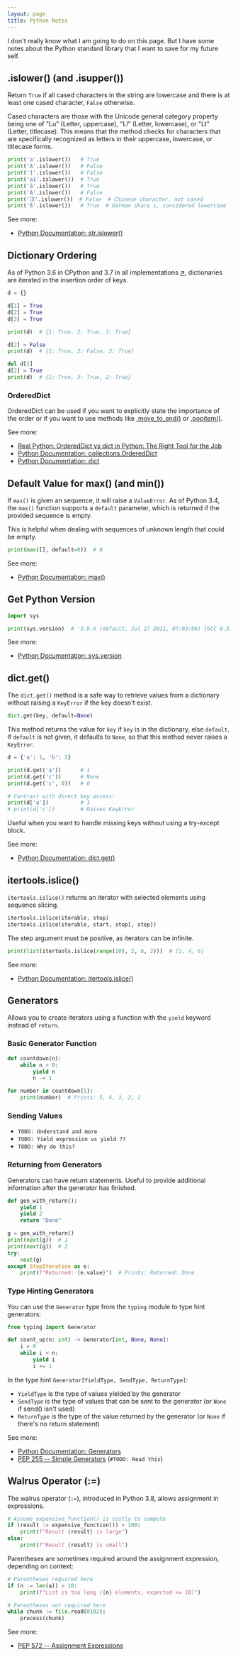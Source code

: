 ```yaml
---
layout: page
title: Python Notes
---
```


I don't really know what I am going to do on this page. But I have some notes about the Python standard library that I want to save for my future self.

## .islower() (and .isupper())

Return `True` if all cased characters in the string are lowercase and there is at least one cased character, `False` otherwise.

Cased characters are those with the Unicode general category property being one of "Lu" (Letter, uppercase), "Ll" (Letter, lowercase), or "Lt" (Letter, titlecase). This means that the method checks for characters that are specifically recognized as letters in their uppercase, lowercase, or titlecase forms.

```python
print('a'.islower())   # True
print('A'.islower())   # False
print('1'.islower())   # False
print('a1'.islower())  # True
print('á'.islower())   # True
print('Á'.islower())   # False
print('汉'.islower())  # False  # Chinese character, not cased
print('ß'.islower())   # True  # German sharp s, considered lowercase
```

See more:
- [Python Documentation: str.islower()](https://docs.python.org/3/library/stdtypes.html#str.islower)


## Dictionary Ordering

As of Python 3.6 in CPython and 3.7 in all implementations [&#x2197;](https://docs.python.org/3/library/stdtypes.html#dict:~:text=changed%20in%20version%203.7%3A%20dictionary%20order%20is%20guaranteed%20to%20be%20insertion%20order.%20this%20behavior%20was%20an%20implementation%20detail%20of%20cpython%20from%203.6.), dictionaries are iterated in the insertion order of keys.

```python
d = {}

d[1] = True
d[2] = True
d[3] = True

print(d)  # {1: True, 2: True, 3: True}

d[2] = False
print(d)  # {1: True, 2: False, 3: True}

del d[2]
d[2] = True
print(d)  # {1: True, 3: True, 2: True}
```

### OrderedDict

OrderedDict can be used if you want to explicitly state the importance of the order or if you want to use methods like [.move_to_end()](https://docs.python.org/3/library/collections.html#collections.OrderedDict.move_to_end) or [.popitem()](https://docs.python.org/3/library/collections.html#collections.OrderedDict.popitem).

See more:
- [Real Python: OrderedDict vs dict in Python: The Right Tool for the Job](https://realpython.com/python-ordereddict/)
- [Python Documentation: collections.OrderedDict](https://docs.python.org/3/library/collections.html#collections.OrderedDict)
- [Python Documentation: dict](https://docs.python.org/3/library/stdtypes.html#dict)


## Default Value for max() (and min())

If `max()` is given an sequence, it will raise a  `ValueError`. As of Python 3.4, the `max()` function supports a `default` parameter, which is returned if the provided sequence is empty. 

This is helpful when dealing with sequences of unknown length that could be empty.

```python
print(max([], default=0))  # 0
```

See more:
- [Python Documentation: max()](https://docs.python.org/3/library/functions.html#max)


## Get Python Version

```python
import sys

print(sys.version)  # '3.9.6 (default, Jul 27 2021, 07:03:06) [GCC 8.3.0]'
```

See more:
- [Python Documentation: sys.version](https://docs.python.org/3/library/sys.html#sys.version)


## dict.get()

The `dict.get()` method is a safe way to retrieve values from a dictionary without raising a `KeyError` if the key doesn't exist.

```python
dict.get(key, default=None)
```

This method returns the value for `key` if `key` is in the dictionary, else `default`. If `default` is not given, it defaults to `None`, so that this method never raises a `KeyError`.

```python
d = {'a': 1, 'b': 2}

print(d.get('a'))      # 1
print(d.get('c'))      # None
print(d.get('c', 0))   # 0

# Contrast with direct key access:
print(d['a'])          # 1
# print(d['c'])        # Raises KeyError
```

Useful when you want to handle missing keys without using a try-except block.

See more:
- [Python Documentation: dict.get()](https://docs.python.org/3/library/stdtypes.html#dict.get)

## itertools.islice()

`itertools.islice()` returns an iterator with selected elements using sequence slicing.

```python
itertools.islice(iterable, stop)
itertools.islice(iterable, start, stop[, step])
```

The step argument must be positive, as iterators can be infinite.

```python
print(list(itertools.islice(range(10), 2, 8, 2)))  # [2, 4, 6]
```

See more:
- [Python Documentation: itertools.islice()](https://docs.python.org/3/library/itertools.html#itertools.islice)

## Generators

Allows you to create iterators using a function with the `yield` keyword instead of `return`.

### Basic Generator Function
```python
def countdown(n):
    while n > 0:
        yield n
        n -= 1

for number in countdown(5):
    print(number)  # Prints: 5, 4, 3, 2, 1
```

### Sending Values
 - `TODO: Understand and more`
 - `TODO: Yield expression vs yield ??`
 - `TODO: Why do this?`

### Returning from Generators
Generators can have return statements. Useful to provide additional information after the generator has finished.

```python
def gen_with_return():
    yield 1
    yield 2
    return "Done"

g = gen_with_return()
print(next(g))  # 1
print(next(g))  # 2
try:
    next(g)
except StopIteration as e:
    print(f"Returned: {e.value}")  # Prints: Returned: Done
```

### Type Hinting Generators
You can use the `Generator` type from the `typing` module to type hint generators:

```python
from typing import Generator

def count_up(n: int) -> Generator[int, None, None]:
    i = 0
    while i < n:
        yield i
        i += 1
```

In the type hint `Generator[YieldType, SendType, ReturnType]`:
- `YieldType` is the type of values yielded by the generator
- `SendType` is the type of values that can be sent to the generator (or `None` if send() isn't used)
- `ReturnType` is the type of the value returned by the generator (or `None` if there's no return statement)

See more:
- [Python Documentation: Generators](https://docs.python.org/3/tutorial/classes.html#generators)
- [PEP 255 -- Simple Generators](https://www.python.org/dev/peps/pep-0255/) (`#TODO: Read this`)

## Walrus Operator (:=)

The walrus operator (`:=`), introduced in Python 3.8, allows assignment in expressions.

```python
# Assume expensive_function() is costly to compute
if (result := expensive_function()) > 100:
    print(f"Result {result} is large")
else:
    print(f"Result {result} is small")
```

Parentheses are sometimes required around the assignment expression, depending on context:

```python
# Parentheses required here
if (n := len(a)) > 10:
    print(f"List is too long ({n} elements, expected <= 10)")

# Parentheses not required here
while chunk := file.read(8192):
    process(chunk)
```

See more:
- [PEP 572 -- Assignment Expressions](https://www.python.org/dev/peps/pep-0572/)